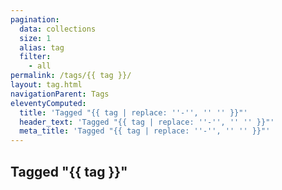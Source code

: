 ```yaml
---
pagination:
  data: collections
  size: 1
  alias: tag
  filter:
    - all
permalink: /tags/{{ tag }}/
layout: tag.html
navigationParent: Tags
eleventyComputed:
  title: 'Tagged "{{ tag | replace: ''-'', '' '' }}"'
  header_text: 'Tagged "{{ tag | replace: ''-'', '' '' }}"'
  meta_title: 'Tagged "{{ tag | replace: ''-'', '' '' }}"'
---
```


## Tagged "{{ tag }}"
